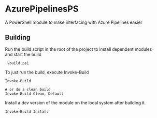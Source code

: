 # AzurePipelinesPS
A PowerShell module to make interfacing with Azure Pipelines easier

## Building

Run the build script in the root of the project to install dependent modules and start the build

    .\build.ps1

To just run the build, execute Invoke-Build

    Invoke-Build

    # or do a clean build
    Invoke-Build Clean, Default


Install a dev version of the module on the local system after building it.

    Invoke-Build Install
